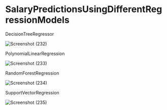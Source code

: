 # SalaryPredictionsUsingDifferentRegressionModels

DecisionTreeRegressor

![Screenshot (232)](https://user-images.githubusercontent.com/20074508/137634596-a464adfa-42c6-40b0-9652-d63fe5a680f7.png)


PolynomialLinearRegression 

![Screenshot (233)](https://user-images.githubusercontent.com/20074508/137634629-7e3533db-4b0b-4bfa-bee9-852558ab94c3.png)

RandomForestRegression

![Screenshot (234)](https://user-images.githubusercontent.com/20074508/137634662-06a98ac3-485b-4e57-ba46-d76bce11fbe0.png)

SupportVectorRegression

![Screenshot (235)](https://user-images.githubusercontent.com/20074508/137634709-4937484d-7111-4d86-ab5d-701ece5c8cff.png)
